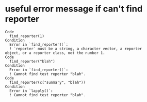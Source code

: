 # useful error message if can't find reporter

    Code
      find_reporter(1)
    Condition
      Error in `find_reporter()`:
      ! `reporter` must be a string, a character vector, a reporter object, or a reporter class, not the number 1.
    Code
      find_reporter("blah")
    Condition
      Error in `find_reporter()`:
      ! Cannot find test reporter "blah".
    Code
      find_reporter(c("summary", "blah"))
    Condition
      Error in `lapply()`:
      ! Cannot find test reporter "blah".
